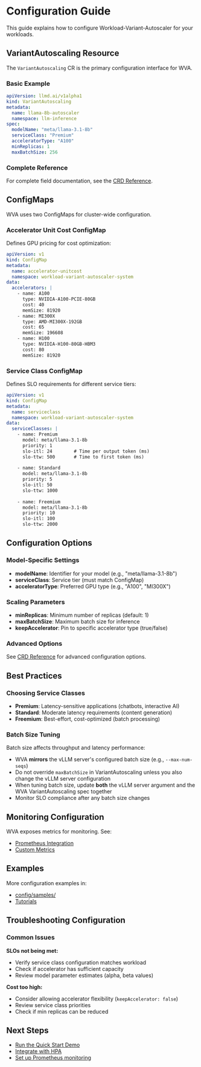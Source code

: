 # Configuration Guide

This guide explains how to configure Workload-Variant-Autoscaler for your workloads.

## VariantAutoscaling Resource

The `VariantAutoscaling` CR is the primary configuration interface for WVA.

### Basic Example

```yaml
apiVersion: llmd.ai/v1alpha1
kind: VariantAutoscaling
metadata:
  name: llama-8b-autoscaler
  namespace: llm-inference
spec:
  modelName: "meta/llama-3.1-8b"
  serviceClass: "Premium"
  acceleratorType: "A100"
  minReplicas: 1
  maxBatchSize: 256
```

### Complete Reference

For complete field documentation, see the [CRD Reference](crd-reference.md).

## ConfigMaps

WVA uses two ConfigMaps for cluster-wide configuration.

### Accelerator Unit Cost ConfigMap

Defines GPU pricing for cost optimization:

```yaml
apiVersion: v1
kind: ConfigMap
metadata:
  name: accelerator-unitcost
  namespace: workload-variant-autoscaler-system
data:
  accelerators: |
    - name: A100
      type: NVIDIA-A100-PCIE-80GB
      cost: 40
      memSize: 81920
    - name: MI300X
      type: AMD-MI300X-192GB
      cost: 65
      memSize: 196608
    - name: H100
      type: NVIDIA-H100-80GB-HBM3
      cost: 80
      memSize: 81920
```

### Service Class ConfigMap

Defines SLO requirements for different service tiers:

```yaml
apiVersion: v1
kind: ConfigMap
metadata:
  name: serviceclass
  namespace: workload-variant-autoscaler-system
data:
  serviceClasses: |
    - name: Premium
      model: meta/llama-3.1-8b
      priority: 1
      slo-itl: 24        # Time per output token (ms)
      slo-ttw: 500       # Time to first token (ms)
      
    - name: Standard
      model: meta/llama-3.1-8b
      priority: 5
      slo-itl: 50
      slo-ttw: 1000
      
    - name: Freemium
      model: meta/llama-3.1-8b
      priority: 10
      slo-itl: 100
      slo-ttw: 2000
```

## Configuration Options

### Model-Specific Settings

- **modelName**: Identifier for your model (e.g., "meta/llama-3.1-8b")
- **serviceClass**: Service tier (must match ConfigMap)
- **acceleratorType**: Preferred GPU type (e.g., "A100", "MI300X")

### Scaling Parameters

- **minReplicas**: Minimum number of replicas (default: 1)
- **maxBatchSize**: Maximum batch size for inference
- **keepAccelerator**: Pin to specific accelerator type (true/false)

### Advanced Options

See [CRD Reference](crd-reference.md) for advanced configuration options.

## Best Practices

### Choosing Service Classes

- **Premium**: Latency-sensitive applications (chatbots, interactive AI)
- **Standard**: Moderate latency requirements (content generation)
- **Freemium**: Best-effort, cost-optimized (batch processing)

### Batch Size Tuning

Batch size affects throughput and latency performance:
- WVA **mirrors** the vLLM server's configured batch size (e.g., `--max-num-seqs`)
- Do not override `maxBatchSize` in VariantAutoscaling unless you also change the vLLM server configuration
- When tuning batch size, update **both** the vLLM server argument and the WVA VariantAutoscaling spec together
- Monitor SLO compliance after any batch size changes

## Monitoring Configuration

WVA exposes metrics for monitoring. See:
- [Prometheus Integration](../integrations/prometheus.md)
- [Custom Metrics](../integrations/prometheus.md#custom-metrics)

## Examples

More configuration examples in:
- [config/samples/](../../config/samples/)
- [Tutorials](../tutorials/)

## Troubleshooting Configuration

### Common Issues

**SLOs not being met:**
- Verify service class configuration matches workload
- Check if accelerator has sufficient capacity
- Review model parameter estimates (alpha, beta values)

**Cost too high:**
- Consider allowing accelerator flexibility (`keepAccelerator: false`)
- Review service class priorities
- Check if min replicas can be reduced

## Next Steps

- [Run the Quick Start Demo](../tutorials/demo.md)
- [Integrate with HPA](../integrations/hpa-integration.md)
- [Set up Prometheus monitoring](../integrations/prometheus.md)

